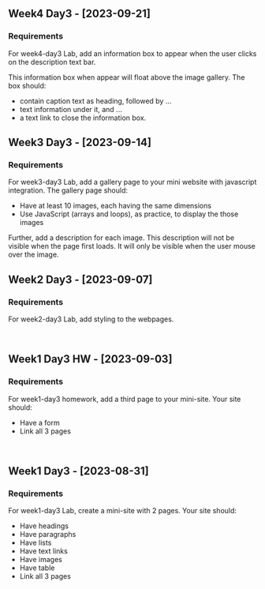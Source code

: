 ## Week4 Day3 - [2023-09-21]
### Requirements
For week4-day3 Lab, add an information box to appear when the user clicks on the description text bar. 

This information box when appear will float above the image gallery. The box should:
- contain caption text as heading, followed by ...
- text information under it, and ...
- a text link to close the information box.

## Week3 Day3 - [2023-09-14]
### Requirements
For week3-day3 Lab, add a gallery page to your mini website with javascript integration. The gallery page should:
- Have at least 10 images, each having the same dimensions
- Use JavaScript (arrays and loops), as practice, to display the those images

Further, add a description for each image. This description will not be visible when the page first loads. It will only be visible when the user mouse over the image.

## Week2 Day3 - [2023-09-07]
### Requirements
For week2-day3 Lab, add styling to the webpages.

<br>

## Week1 Day3 HW - [2023-09-03]
### Requirements
For week1-day3 homework, add a third page to your mini-site. Your site should:
- Have a form
- Link all 3 pages

<br>

## Week1 Day3 - [2023-08-31]
### Requirements
For week1-day3 Lab, create a mini-site with 2 pages. Your site should:
- Have headings
- Have paragraphs
- Have lists
- Have text links
- Have images
- Have table
- Link all 3 pages
